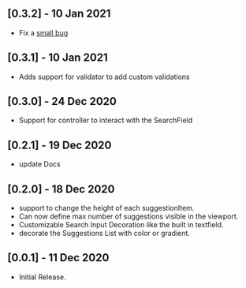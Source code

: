 ## [0.3.2] - 10 Jan 2021

- Fix a [small bug](https://github.com/maheshmnj/searchfield/pull/4)
## [0.3.1] - 10 Jan 2021

- Adds support for validator to add custom validations
## [0.3.0] - 24 Dec 2020

- Support for controller to interact with the SearchField

## [0.2.1] - 19 Dec 2020

- update Docs
## [0.2.0] - 18 Dec 2020

- support to change the height of each suggestionItem.
- Can now define max number of suggestions visible in the viewport.
- Customizable Search Input Decoration like the built in textfield.
- decorate the Suggestions List with color or gradient.
## [0.0.1] - 11 Dec 2020

- Initial Release.





